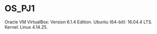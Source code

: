 # OS_PJ1

Oracle VM VirtualBox: Version 6.1.4 Edition.
Ubuntu (64-bit): 16.04.4 LTS.
Kernel: Linux 4.14.25.
